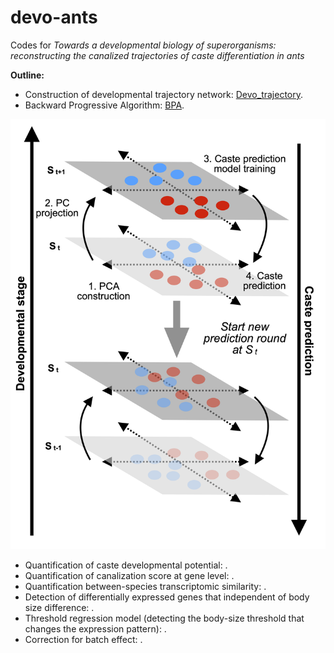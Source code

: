 # devo-ants
Codes for _Towards a developmental biology of superorganisms: reconstructing the canalized trajectories of caste differentiation in ants_ 

**Outline:**

* Construction of developmental trajectory network: [Devo_trajectory](Devo_trajectory.R).
* Backward Progressive Algorithm: [BPA](BPA.R).
<img src="BPA.png" width="512">

* Quantification of caste developmental potential: .
* Quantification of canalization score at gene level: .
* Quantification between-species transcriptomic similarity: .
* Detection of differentially expressed genes that independent of body size difference: .
* Threshold regression model (detecting the body-size threshold that changes the expression pattern): .
* Correction for batch effect: .
 
